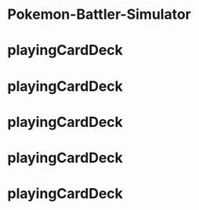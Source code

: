 # Pokemon-Battler-Simulator
# playingCardDeck
# playingCardDeck
# playingCardDeck
# playingCardDeck
# playingCardDeck
